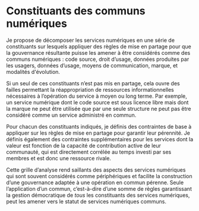 # Constituants des communs numériques

Je propose de décomposer les services numériques en une série de constituants sur lesquels appliquer des règles de mise en partage pour que la gouvernance résultante puisse les amener à être considérés comme des communs numériques : code source, droit d’usage, données produites par les usagers, données d’usage, moyens de communication, marque, et modalités d'évolution.

Si un seul de ces constituants n’est pas mis en partage, cela ouvre des failles permettant la réappropriation de ressources informationnelles nécessaires à l’opération du service à moyen ou long terme. Par exemple, un service numérique dont le code source est sous licence libre mais dont la marque ne peut être utilisée que par une seule structure ne peut pas être considéré comme un service administré en commun.

Pour chacun des constituants indiqués, je définis des contraintes de base à appliquer sur les règles de mise en partage pour garantir leur pérennité. Je définis également des contraintes supplémentaires pour les services dont la valeur est fonction de la capacité de contribution active de leur communauté, qui est directement corrélée au temps investi par ses membres et est donc une ressource rivale.

Cette grille d’analyse rend saillants des aspects des services numériques qui sont souvent considérés comme périphériques et facilite la construction d’une gouvernance adaptée à une opération en commun pérenne. Seule l’application d’un commun, c’est-à-dire d’une somme de règles garantissant la gestion démocratique de _tous_ les constituants des services numériques, peut les amener vers le statut de services numériques communs.
